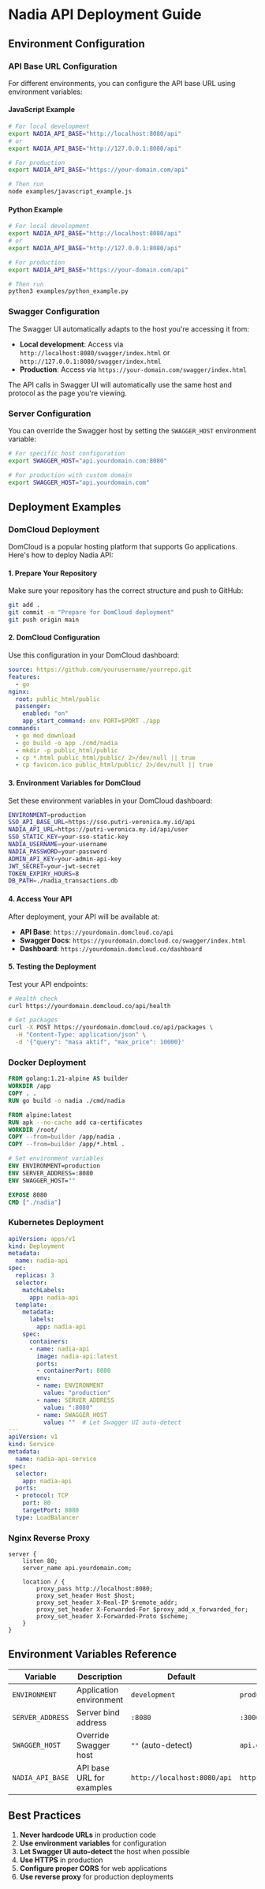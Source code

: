 # Nadia API Deployment Guide

## Environment Configuration

### API Base URL Configuration

For different environments, you can configure the API base URL using environment variables:

#### JavaScript Example
```bash
# For local development
export NADIA_API_BASE="http://localhost:8080/api"
# or
export NADIA_API_BASE="http://127.0.0.1:8080/api"

# For production
export NADIA_API_BASE="https://your-domain.com/api"

# Then run
node examples/javascript_example.js
```

#### Python Example
```bash
# For local development
export NADIA_API_BASE="http://localhost:8080/api"
# or
export NADIA_API_BASE="http://127.0.0.1:8080/api"

# For production
export NADIA_API_BASE="https://your-domain.com/api"

# Then run
python3 examples/python_example.py
```

### Swagger Configuration

The Swagger UI automatically adapts to the host you're accessing it from:

- **Local development**: Access via `http://localhost:8080/swagger/index.html` or `http://127.0.0.1:8080/swagger/index.html`
- **Production**: Access via `https://your-domain.com/swagger/index.html`

The API calls in Swagger UI will automatically use the same host and protocol as the page you're viewing.

### Server Configuration

You can override the Swagger host by setting the `SWAGGER_HOST` environment variable:

```bash
# For specific host configuration
export SWAGGER_HOST="api.yourdomain.com:8080"

# For production with custom domain
export SWAGGER_HOST="api.yourdomain.com"
```

## Deployment Examples

### DomCloud Deployment

DomCloud is a popular hosting platform that supports Go applications. Here's how to deploy Nadia API:

#### 1. Prepare Your Repository

Make sure your repository has the correct structure and push to GitHub:

```bash
git add .
git commit -m "Prepare for DomCloud deployment"
git push origin main
```

#### 2. DomCloud Configuration

Use this configuration in your DomCloud dashboard:

```yaml
source: https://github.com/yourusername/yourrepo.git
features:
  - go
nginx:
  root: public_html/public
  passenger:
    enabled: "on"
    app_start_command: env PORT=$PORT ./app
commands:
  - go mod download
  - go build -o app ./cmd/nadia
  - mkdir -p public_html/public
  - cp *.html public_html/public/ 2>/dev/null || true
  - cp favicon.ico public_html/public/ 2>/dev/null || true
```

#### 3. Environment Variables for DomCloud

Set these environment variables in your DomCloud dashboard:

```bash
ENVIRONMENT=production
SSO_API_BASE_URL=https://sso.putri-veronica.my.id/api
NADIA_API_URL=https://putri-veronica.my.id/api/user
SSO_STATIC_KEY=your-sso-static-key
NADIA_USERNAME=your-username
NADIA_PASSWORD=your-password
ADMIN_API_KEY=your-admin-api-key
JWT_SECRET=your-jwt-secret
TOKEN_EXPIRY_HOURS=8
DB_PATH=./nadia_transactions.db
```

#### 4. Access Your API

After deployment, your API will be available at:
- **API Base**: `https://yourdomain.domcloud.co/api`
- **Swagger Docs**: `https://yourdomain.domcloud.co/swagger/index.html`
- **Dashboard**: `https://yourdomain.domcloud.co/dashboard`

#### 5. Testing the Deployment

Test your API endpoints:

```bash
# Health check
curl https://yourdomain.domcloud.co/api/health

# Get packages
curl -X POST https://yourdomain.domcloud.co/api/packages \
  -H "Content-Type: application/json" \
  -d '{"query": "masa aktif", "max_price": 10000}'
```

### Docker Deployment
```dockerfile
FROM golang:1.21-alpine AS builder
WORKDIR /app
COPY . .
RUN go build -o nadia ./cmd/nadia

FROM alpine:latest
RUN apk --no-cache add ca-certificates
WORKDIR /root/
COPY --from=builder /app/nadia .
COPY --from=builder /app/*.html .

# Set environment variables
ENV ENVIRONMENT=production
ENV SERVER_ADDRESS=:8080
ENV SWAGGER_HOST=""

EXPOSE 8080
CMD ["./nadia"]
```

### Kubernetes Deployment
```yaml
apiVersion: apps/v1
kind: Deployment
metadata:
  name: nadia-api
spec:
  replicas: 3
  selector:
    matchLabels:
      app: nadia-api
  template:
    metadata:
      labels:
        app: nadia-api
    spec:
      containers:
      - name: nadia-api
        image: nadia-api:latest
        ports:
        - containerPort: 8080
        env:
        - name: ENVIRONMENT
          value: "production"
        - name: SERVER_ADDRESS
          value: ":8080"
        - name: SWAGGER_HOST
          value: ""  # Let Swagger UI auto-detect
---
apiVersion: v1
kind: Service
metadata:
  name: nadia-api-service
spec:
  selector:
    app: nadia-api
  ports:
  - protocol: TCP
    port: 80
    targetPort: 8080
  type: LoadBalancer
```

### Nginx Reverse Proxy
```nginx
server {
    listen 80;
    server_name api.yourdomain.com;

    location / {
        proxy_pass http://localhost:8080;
        proxy_set_header Host $host;
        proxy_set_header X-Real-IP $remote_addr;
        proxy_set_header X-Forwarded-For $proxy_add_x_forwarded_for;
        proxy_set_header X-Forwarded-Proto $scheme;
    }
}
```

## Environment Variables Reference

| Variable | Description | Default | Example |
|----------|-------------|---------|---------|
| `ENVIRONMENT` | Application environment | `development` | `production` |
| `SERVER_ADDRESS` | Server bind address | `:8080` | `:3000` |
| `SWAGGER_HOST` | Override Swagger host | `""` (auto-detect) | `api.domain.com` |
| `NADIA_API_BASE` | API base URL for examples | `http://localhost:8080/api` | `https://api.domain.com/api` |

## Best Practices

1. **Never hardcode URLs** in production code
2. **Use environment variables** for configuration
3. **Let Swagger UI auto-detect** the host when possible
4. **Use HTTPS** in production
5. **Configure proper CORS** for web applications
6. **Use reverse proxy** for production deployments